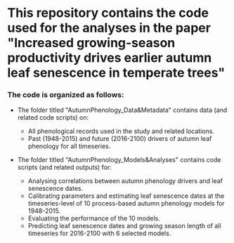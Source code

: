 # This repository contains the code used for the analyses in the paper "Increased growing-season productivity drives earlier autumn leaf senescence in temperate trees"

### The code is organized as follows:
- The folder titled "AutumnPhenology_Data&Metadata" contains data (and related code scripts) on:
	- All phenological records used in the study and related locations. 
	- Past (1948-2015) and future (2016-2100) drivers of autumn leaf phenology for all timeseries.

- The folder titled "AutumnPhenology_Models&Analyses" contains code scripts (and related outputs) for:
	- Analysing correlations between autumn phenology drivers and leaf senescence dates.
	- Calibrating parameters and estimating leaf senescence dates at the timeseries-level of 10 process-based autumn phenology models for 1948-2015. 
	- Evaluating the performance of the 10 models.
	- Predicting leaf senescence dates and growing season length of all timeseries for 2016-2100 with 6 selected models.
